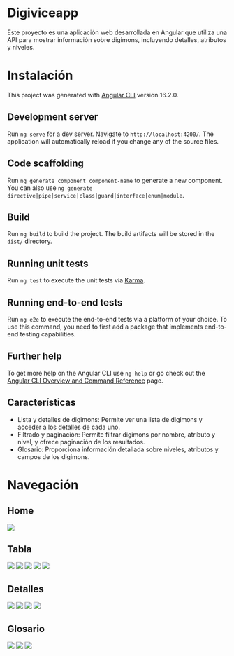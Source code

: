 # Digiviceapp

Este proyecto es una aplicación web desarrollada en Angular que utiliza una API para mostrar información sobre digimons, incluyendo detalles, atributos y niveles.

# Instalación

This project was generated with [Angular CLI](https://github.com/angular/angular-cli) version 16.2.0.

## Development server

Run `ng serve` for a dev server. Navigate to `http://localhost:4200/`. The application will automatically reload if you change any of the source files.

## Code scaffolding

Run `ng generate component component-name` to generate a new component. You can also use `ng generate directive|pipe|service|class|guard|interface|enum|module`.

## Build

Run `ng build` to build the project. The build artifacts will be stored in the `dist/` directory.

## Running unit tests

Run `ng test` to execute the unit tests via [Karma](https://karma-runner.github.io).

## Running end-to-end tests

Run `ng e2e` to execute the end-to-end tests via a platform of your choice. To use this command, you need to first add a package that implements end-to-end testing capabilities.

## Further help

To get more help on the Angular CLI use `ng help` or go check out the [Angular CLI Overview and Command Reference](https://angular.io/cli) page.

## Características

- Lista y detalles de digimons: Permite ver una lista de digimons y acceder a los detalles de cada uno.
- Filtrado y paginación: Permite filtrar digimons por nombre, atributo y nivel, y ofrece paginación de los resultados.
- Glosario: Proporciona información detallada sobre niveles, atributos y campos de los digimons.


# Navegación
## Home

<img src="http://drive.google.com/uc?export=view&id=1aT15B_kZBxru7eUBTraeV4xK8XPa6rXx">

## Tabla

<img src="http://drive.google.com/uc?export=view&id=1zJ_fMsGDV2DXtedBGmdtASvOGx3p6EHY">


<img src="http://drive.google.com/uc?export=view&id=1u2SZe99AfVdpaWcvCZauzz6zo7gqx6IL">



<img src="http://drive.google.com/uc?export=view&id=1p4oF1eBZdxX374L8YlZqPz5VODX46jik">
<img src="http://drive.google.com/uc?export=view&id=1fMMYRvjD3tJVrZWemyhsTSVhNIfp_E1w">
<img src="http://drive.google.com/uc?export=view&id=1ZgD1MDJY4rx3dPDZKw458cywHq_yphHb">


## Detalles
<img src="http://drive.google.com/uc?export=view&id=1HdHeMQg6CEpVafG-GwoOGERjFawFq2JE">
<img src="http://drive.google.com/uc?export=view&id=1KZZ8bUM7ek9yQSGTclG3GLjSu56n6wMi">
<img src="http://drive.google.com/uc?export=view&id=1Vf9QyOtEjuIr2_JAxw7MkD0B6m9_46O8">
<img src="http://drive.google.com/uc?export=view&id=1Y8ahvs3Yz_5-NN1pDQNmF7VmizGslrSN">

## Glosario

<img src="http://drive.google.com/uc?export=view&id=1Y8ahvs3Yz_5-NN1pDQNmF7VmizGslrSN">
<img src="http://drive.google.com/uc?export=view&id=1na2ML3FXdu4Ur_I46IISylgPuFYRFx5c">
<img src="http://drive.google.com/uc?export=view&id=1O6nDfocBLM64MKhjmzYCWeoi_uugve5s">

